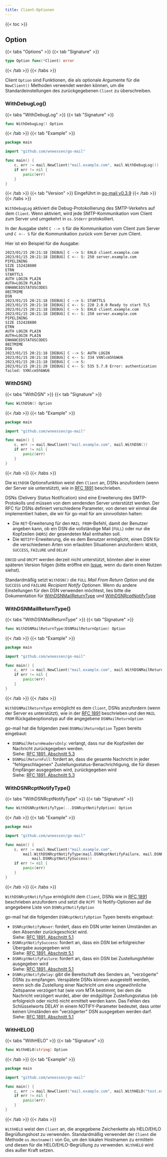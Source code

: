 ```yaml
---
title: Client-Optionen
---
```


{{< toc >}}

## Option

{{< tabs "Options" >}}
{{< tab "Signature" >}}
```go
type Option func(*Client) error
```
{{< /tab >}}
{{< /tabs >}}

Client `Option` sind Funktionen, die als optionale Argumente für die `NewClient()` Methoden verwendet werden können, um die Standardeinstellungen des zurückgegebenen `Client` zu überschreiben.

### WithDebugLog()
{{< tabs "WithDebugLog" >}}
{{< tab "Signature" >}}
```go
func WithDebugLog() Option
```
{{< /tab >}}
{{< tab "Example" >}}
```go
package main

import "github.com/wneessen/go-mail"

func main() {
    c, err := mail.NewClient("mail.example.com", mail.WithDebugLog())
    if err != nil {
        panic(err)
    }
}
```
{{< /tab >}}
{{< tab "Version" >}}
Eingeführt in [go-mail v0.3.9](https://github.com/wneessen/go-mail/releases/tag/v0.3.9)
{{< /tab >}}
{{< /tabs >}}

`WithDebugLog` aktiviert die Debug-Protokollierung des SMTP-Verkehrs auf dem `Client`. Wenn aktiviert, wird jede SMTP-Kommunikation vom Client zum Server und umgekehrt in `os.Stderr` protokolliert.

In der Ausgabe steht `C --> S` für die Kommunikation vom Client zum Server und `C <-- S` für die Kommunikation zurück vom Server zum Client.

Hier ist ein Beispiel für die Ausgabe:
```
2023/01/15 20:21:18 [DEBUG] C --> S: EHLO client.example.com
2023/01/15 20:21:18 [DEBUG] C <-- S: 250 server.example.com
PIPELINING
SIZE 152428800
ETRN
STARTTLS
AUTH LOGIN PLAIN
AUTH=LOGIN PLAIN
ENHANCEDSTATUSCODES
8BITMIME
DSN
2023/01/15 20:21:18 [DEBUG] C --> S: STARTTLS
2023/01/15 20:21:18 [DEBUG] C <-- S: 220 2.0.0 Ready to start TLS
2023/01/15 20:21:18 [DEBUG] C --> S: EHLO client.example.com
2023/01/15 20:21:18 [DEBUG] C <-- S: 250 server.example.com
PIPELINING
SIZE 152428800
ETRN
AUTH LOGIN PLAIN
AUTH=LOGIN PLAIN
ENHANCEDSTATUSCODES
8BITMIME
DSN
2023/01/15 20:21:18 [DEBUG] C --> S: AUTH LOGIN
2023/01/15 20:21:18 [DEBUG] C <-- S: 334 VXNlcm5hbWU6
2023/01/15 20:21:18 [DEBUG] C --> S: 
2023/01/15 20:21:20 [DEBUG] C <-- S: 535 5.7.8 Error: authentication failed: VXNlcm5hbWU6
```

### WithDSN()

{{< tabs "WithDSN" >}}
{{< tab "Signature" >}}
```go
func WithDSN() Option
```
{{< /tab >}}
{{< tab "Example" >}}
```go
package main

import "github.com/wneessen/go-mail"

func main() {
    c, err := mail.NewClient("mail.example.com", mail.WithDSN())
    if err != nil {
        panic(err)
    }
}
```
{{< /tab >}}
{{< /tabs >}}

Die `WithDSN` Optionsfunktion weist den `Client` an, DSNs anzufordern (wenn der Server sie unterstützt), wie in [RFC 1891](https://rfc-editor.org/rfc/rfc1891.html) beschrieben.

DSNs (Delivery Status Notification) sind eine Erweiterung des SMTP-Protokolls und müssen von dem sendenden Server unterstützt werden. Der RFC für DSNs definiert verschiedene Parameter, von denen wir einmal die implementiert haben, die wir für go-mail für am sinnvollsten halten:

* Die `RET`-Erweiterung für den `MAIL FROM`-Befehl, damit der Benutzer angeben kann, ob ein DSN die vollständige Mail (`FULL`) oder nur die Kopfzeilen (`HDRS`) der gesendeten Mail enthalten soll.
* Die `NOTIFY`-Erweiterung, die es dem Benutzer ermöglicht, einen DSN für die verschiedenen Arten von erlaubten Situationen anzufordern: `NEVER`, `SUCCESS`, `FAILURE` und `DELAY`

`ENVID` und `ORCPT` werden derzeit nicht unterstützt, könnten aber in einer späteren Version folgen (bitte eröffne ein [Issue](https://github.com/wneessen/go-mail/issues/new/choose), wenn du darin einen Nutzen siehst).

Standardmäßig setzt `WithDSN()` die `FULL` *Mail From Return Option* und die `SUCCESS` und `FAILURE` *Recipient Notify Optionen*. Wenn du andere Einstellungen für den DSN verwenden möchtest, lies bitte die Dokumentation für [WithDSNMailReturnType](#withdsnmailreturntype) und [WithDSNRcptNotifyType](#withdsnrcptnotifytype)

### WithDSNMailReturnType()
{{< tabs "WithDSNMailReturnType" >}}
{{< tab "Signature" >}}
```go
func WithDSNMailReturnType(DSNMailReturnOption) Option
```
{{< /tab >}}
{{< tab "Example" >}}
```go
package main

import "github.com/wneessen/go-mail"

func main() {
    c, err := mail.NewClient("mail.example.com", mail.WithDSNMailReturnType(mail.DSNMailReturnFull))
    if err != nil {
        panic(err)
    }
}
```
{{< /tab >}}
{{< /tabs >}}

`WithDSNMailReturnType` ermöglicht es dem `Client`, DSNs anzufordern (wenn der Server es unterstützt), wie in der [RFC 1891](https://www.rfc-editor.org/rfc/rfc1891) beschrieben und den `MAIL FROM` Rückgabeoptionstyp auf die angegebene `DSNMailReturnOption`

go-mail hat die folgenden zwei `DSNMailReturnOption` Typen bereits eingebaut:

* `DSNMailReturnHeadersOnly`: verlangt, dass nur die Kopfzeilen der Nachricht zurückgegeben werden. \
  Siehe: [RFC 1891, Abschnitt 5.3](https://www.rfc-editor.org/rfc/rfc1891#section-5.3)
* `DSNMailReturnFull`: fordert an, dass die gesamte Nachricht in jeder "fehlgeschlagenen" Zustellungsstatus-Benachrichtigung, die für diesen Empfänger ausgegeben wird, zurückgegeben wird \
  Siehe: [RFC 1891, Abschnitt 5.3](https://www.rfc-editor.org/rfc/rfc1891#section-5.3)

### WithDSNRcptNotifyType()

{{< tabs "WithDSNRcptNotifyType" >}}
{{< tab "Signature" >}}
```go
func WithDSNRcptNotifyType(...DSNRcptNotifyOption) Option
```
{{< /tab >}}
{{< tab "Example" >}}
```go
package main

import "github.com/wneessen/go-mail"

func main() {
    c, err := mail.NewClient("mail.example.com",
        mail.WithDSNRcptNotifyType(mail.DSNRcptNotifyFailure, mail.DSNRcptNotifyDelay,
            mail.DSNRcptNotifySuccess))
    if err != nil {
        panic(err)
    }
}
```
{{< /tab >}}
{{< /tabs >}}

`WithDSNRcptNotifyType` ermöglicht dem `Client`, DSNs wie in [RFC 1891](https://www.rfc-editor.org/rfc/rfc1891) beschrieben anzufordern und setzt die `RCPT TO` Notify-Optionen auf die angegebene Liste von `DSNRcptNotifyOption`

go-mail hat die folgenden `DSNRcptNotifyOption` Typen bereits eingebaut:

* `DSNRcptNotifyNever`: fordert, dass ein DSN unter keinen Umständen an den Absender zurückgeschickt wird. \
  Siehe: [RFC 1891, Abschnitt 5.1](https://www.rfc-editor.org/rfc/rfc1891#section-5.1)
* `DSNRcptNotifySuccess`: fordert an, dass ein DSN bei erfolgreicher Übergabe ausgegeben wird \
  Siehe: [RFC 1891, Abschnitt 5.1](https://www.rfc-editor.org/rfc/rfc1891#section-5.1)
* `DSNRcptNotifyFailure`: fordert an, dass ein DSN bei Zustellungsfehler ausgegeben wird \
  Siehe: [RFC 1891, Abschnitt 5.1](https://www.rfc-editor.org/rfc/rfc1891#section-5.1)
* `DSNRcptNotifyDelay`: gibt die Bereitschaft des Senders an, "verzögerte" DSNs zu empfangen. Verspätete DSNs können ausgestellt werden, wenn sich die Zustellung einer Nachricht um eine ungewöhnliche Zeitspanne verzögert hat (wie vom MTA bestimmt, bei dem die Nachricht verzögert wurde), aber der endgültige Zustellungsstatus (ob erfolgreich oder nicht) nicht ermittelt werden kann. Das Fehlen des Schlüsselworts DELAY in einem NOTIFY-Parameter bedeutet, dass unter keinen Umständen ein "verzögerter" DSN ausgegeben werden darf. Siehe: [RFC 1891, Abschnitt 5.1](https://www.rfc-editor.org/rfc/rfc1891#section-5.1)

### WithHELO()

{{< tabs "WithHELO" >}}
{{< tab "Signature" >}}
```go
func WithHELO(string) Option
```
{{< /tab >}}
{{< tab "Example" >}}
```go
package main

import "github.com/wneessen/go-mail"

func main() {
    c, err := mail.NewClient("mail.example.com", mail.WithHELO("test.example.com"))
    if err != nil {
        panic(err)
    }
}
```
{{< /tab >}}
{{< /tabs >}}

`WithHELO` weist den `Client` an, die angegebene Zeichenkette als HELO/EHLO Begrüßungshost zu verwenden. Standardmäßig verwendet der `Client` die Methode `os.Hostname()` von Go, um den lokalen Hostnamen zu ermitteln und diesen für die HELO/EHLO-Begrüßung zu verwenden. `WithHELO` wird dies außer Kraft setzen.